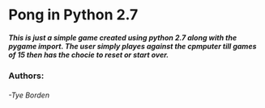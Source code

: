 # Pong in Python 2.7

##### This is just a simple game created using python 2.7 along with the pygame import. The user simply playes against the cpmputer  till games of 15 then has the chocie to reset or start over.

### Authors:
###### -Tye Borden
